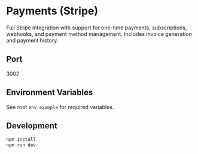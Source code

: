 # Payments (Stripe)

Full Stripe integration with support for one-time payments, subscriptions, webhooks, and payment method management. Includes invoice generation and payment history.

## Port

3002

## Environment Variables

See root `env.example` for required variables.

## Development

```bash
npm install
npm run dev
```
